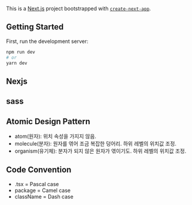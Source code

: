 This is a [Next.js](https://nextjs.org/) project bootstrapped with [`create-next-app`](https://github.com/vercel/next.js/tree/canary/packages/create-next-app).

## Getting Started

First, run the development server:

```bash
npm run dev
# or
yarn dev
```

## Nexjs
## sass
## Atomic Design Pattern
* atom(원자): 위치 속성을 가지지 않음.
* molecule(분자): 원자를 엮어 조금 복잡한 덩어리. 하위 레벨의 위치값 조정.
* organism(유기체): 분자가 되지 않은 원자가 엮이기도. 하위 레벨의 위치값 조정.

## Code Convention
* .tsx = Pascal case
* package = Camel case
* className = Dash case